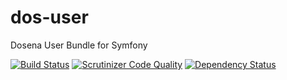 # dos-user
Dosena User Bundle for Symfony

[![Build Status](https://travis-ci.org/liverbool/dos-user-bundle.svg?branch=2.0)](https://travis-ci.org/liverbool/dos-user-bundle)
[![Scrutinizer Code Quality](https://scrutinizer-ci.com/g/liverbool/dos-user-bundle/badges/quality-score.png?b=master)](https://scrutinizer-ci.com/g/liverbool/dos-user-bundle/?branch=master)
[![Dependency Status](https://www.versioneye.com/user/projects/558a8ada306662001e0004b3/badge.svg?style=flat)](https://www.versioneye.com/user/projects/558a8ada306662001e0004b3)
